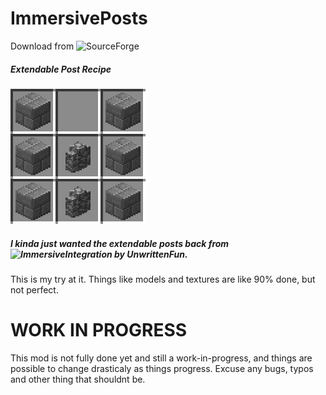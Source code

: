 # ImmersivePosts
Download from ![SourceForge](https://minecraft.curseforge.com/projects/immersiveposts)

##### Extendable Post Recipe
![Recipe](/imgs/base_recipe.png)

##### I kinda just wanted the extendable posts back from ![ImmersiveIntegration](https://github.com/UnwrittenFun/ImmersiveIntegration) by UnwrittenFun.
This is my try at it. Things like models and textures are like 90% done, but not perfect.

# WORK IN PROGRESS
This mod is not fully done yet and still a work-in-progress, and things are possible to change drasticaly as things progress.
Excuse any bugs, typos and other thing that shouldnt be.
